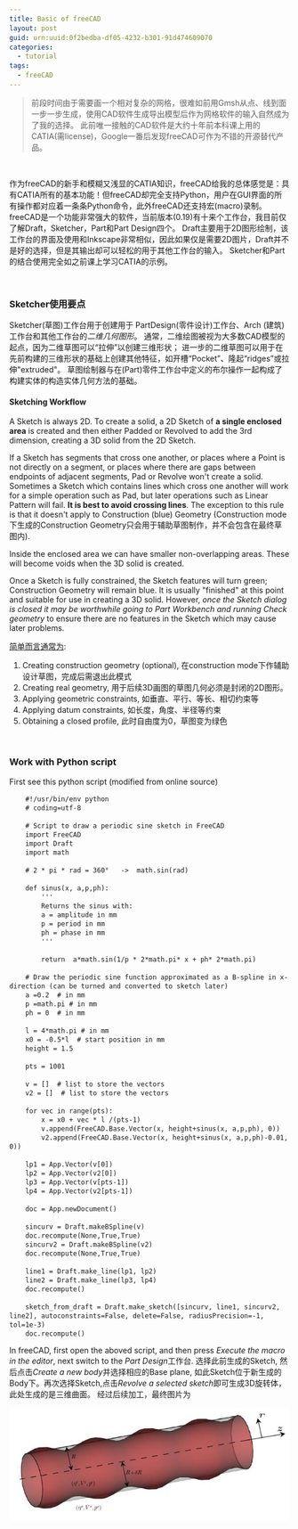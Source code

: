 ```yaml
---
title: Basic of freeCAD
layout: post
guid: urn:uuid:0f2bedba-df05-4232-b301-91d474609070
categories:
  - tutorial
tags:
  - freeCAD
---
```



> 前段时间由于需要画一个相对复杂的网格，很难如前用Gmsh从点、线到面一步一步生成，使用CAD软件生成导出模型后作为网格软件的输入自然成为了我的选择。 此前唯一接触的CAD软件是大约十年前本科课上用的CATIA(需license)，Google一番后发现freeCAD可作为不错的开源替代产品。


&nbsp;

作为freeCAD的新手和模糊又浅显的CATIA知识，freeCAD给我的总体感觉是：具有CATIA所有的基本功能！但freeCAD却完全支持Python，用户在GUI界面的所有操作都对应着一条条Python命令，此外freeCAD还支持宏(macro)录制。
freeCAD是一个功能非常强大的软件，当前版本(0.19)有十来个工作台，我目前仅了解Draft，Sketcher，Part和Part Design四个。
Draft主要用于2D图形绘制，该工作台的界面及使用和Inkscape非常相似，因此如果仅是需要2D图片，Draft并不是好的选择，但是其输出却可以轻松的用于其他工作台的输入。
Sketcher和Part的结合使用完全如之前课上学习CATIA的示例。

&nbsp;

### Sketcher使用要点

Sketcher(草图)工作台用于创建用于 PartDesign(零件设计)工作台、Arch (建筑)工作台和其他工作台的*二维几何图形*。 通常，二维绘图被视为大多数CAD模型的起点，因为二维草图可以“拉伸”以创建三维形状；
进一步的二维草图可以用于在先前构建的三维形状的基础上创建其他特征，如开槽“Pocket”、隆起“ridges”或拉伸"extruded"。 草图绘制器与在(Part)零件工作台中定义的布尔操作一起构成了构建实体的构造实体几何方法的基础。

#### Sketching Workflow
A Sketch is always 2D. To create a solid, a 2D Sketch of **a single enclosed area** is created and then either Padded or Revolved to add the 3rd dimension, creating a 3D solid from the 2D Sketch.

If a Sketch has segments that cross one another, or places where a Point is not directly on a segment, or places where there are gaps between endpoints of adjacent segments, Pad or Revolve won't create a solid. 
Sometimes a Sketch which contains lines which cross one another will work for a simple operation such as Pad, but later operations such as Linear Pattern will fail. **It is best to avoid crossing lines**. 
The exception to this rule is that it doesn't apply to Construction (blue) Geometry (Construction mode下生成的Construction Geometry只会用于辅助草图制作，并不会包含在最终草图内).

Inside the enclosed area we can have smaller non-overlapping areas. These will become voids when the 3D solid is created.

Once a Sketch is fully constrained, the Sketch features will turn green; Construction Geometry will remain blue. It is usually "finished" at this point and suitable for use in creating a 3D solid. 
However, *once the Sketch dialog is closed it may be worthwhile going to Part Workbench and running Check geometry* to ensure there are no features in the Sketch which may cause later problems.

[简单而言通常为](https://wiki.freecad.org/Basic_Sketcher_Tutorial):
1. Creating construction geometry (optional), 在construction mode下作辅助设计草图，完成后需退出此模式
2. Creating real geometry, 用于后续3D画图的草图几何必须是封闭的2D图形。
3. Applying geometric constraints, 如垂直、平行、等长、相切约束等
4. Applying datum constraints, 如长度，角度、半径等约束
5. Obtaining a closed profile, 此时自由度为0，草图变为绿色

&nbsp;

### Work with Python script

First see this python script (modified from online source)

```
    #!/usr/bin/env python
    # coding=utf-8
    
    # Script to draw a periodic sine sketch in FreeCAD
    import FreeCAD
    import Draft
    import math
    
    # 2 * pi * rad = 360°   ->  math.sin(rad)
    
    def sinus(x, a,p,ph):
    	'''
    	Returns the sinus with:
    	a = amplitude in mm
    	p = period in mm
    	ph = phase in mm
    	'''
    
    	return  a*math.sin(1/p * 2*math.pi* x + ph* 2*math.pi)
    
    # Draw the periodic sine function approximated as a B-spline in x-direction (can be turned and converted to sketch later)
    a =0.2  # in mm
    p =math.pi # in mm
    ph = 0  # in mm
    
    l = 4*math.pi # in mm
    x0 = -0.5*l  # start position in mm
    height = 1.5
    
    pts = 1001
    
    v = []  # list to store the vectors
    v2 = []  # list to store the vectors
    
    for vec in range(pts):
    	x = x0 + vec * l /(pts-1)
    	v.append(FreeCAD.Base.Vector(x, height+sinus(x, a,p,ph), 0))
    	v2.append(FreeCAD.Base.Vector(x, height+sinus(x, a,p,ph)-0.01, 0))
    
    lp1 = App.Vector(v[0])
    lp2 = App.Vector(v2[0])
    lp3 = App.Vector(v[pts-1])
    lp4 = App.Vector(v2[pts-1])
    
    doc = App.newDocument()
    
    sincurv = Draft.makeBSpline(v)
    doc.recompute(None,True,True)
    sincurv2 = Draft.makeBSpline(v2)
    doc.recompute(None,True,True)
    
    line1 = Draft.make_line(lp1, lp2)
    line2 = Draft.make_line(lp3, lp4)
    doc.recompute()
    
    sketch_from_draft = Draft.make_sketch([sincurv, line1, sincurv2, line2], autoconstraints=False, delete=False, radiusPrecision=-1, tol=1e-3)
    doc.recompute()
```

In freeCAD, first open the aboved script, and then press *Execute the macro in the editor*, next switch to the *Part Design*工作台.
选择此前生成的Sketch, 然后点击*Create a new body*并选择相应的Base plane, 如此Sketch位于新生成的Body下。再次选择Sketch,点击*Revolve a selected sketch*即可生成3D旋转体，此处生成的是三维曲面。
经过后续加工，最终图片为

[![deformedTube](/media/files/2021/11/05/deformedTube.jpg)](https://github.com/bizhishui/bizhishui.github.io/blob/master/ "deformedTube")
